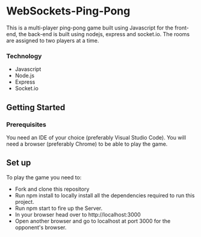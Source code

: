 # WebSockets-Ping-Pong

This is a multi-player ping-pong game built using Javascript for the front-end, the back-end is built using nodejs, express and socket.io. The rooms are assigned to two players at a time.

### Technology

- Javascript
- Node.js
- Express
- Socket.io

## Getting Started

### Prerequisites

You need an IDE of your choice (preferably Visual Studio Code). You will need a browser (preferably Chrome) to be able to play the game.

## Set up

To play the game you need to:

- Fork and clone this repository
- Run npm install to locally install all the dependencies required to run this project.
- Run npm start to fire up the Server.
- In your browser head over to http://localhost:3000
- Open another browser and go to localhost at port 3000 for the opponent's browser.
